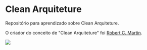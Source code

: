# Clean Arquiteture
Repositório para aprendizado sobre Clean Arquiteture.

O criador do conceito de "Clean Arquiteture" foi
[Robert C. Martin](https://en.wikipedia.org/wiki/Robert_C._Martin).

![](https://blog.cleancoder.com/uncle-bob/images/2012-08-13-the-clean-architecture/CleanArchitecture.jpg)
